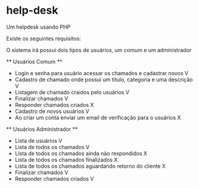 # help-desk

Um helpdesk usando PHP

Existe os seguintes requisitos:

O sistema irá possui dois tipos de usuários, um comum e um administrador

** Usuários Comum **

* Login e senha para usuário acessar os chamados e cadastrar novos V
* Cadastro de chamado onde possui um titulo, categoria e uma descrição V
* Listagem de chamado craidos pelo usuários V
* Finalizar chamados V
* Responder chamados criados X
* Cadastro de novos usuários V
* Ao criar um conta enviar um email de verificação para o usuários X

** Usuários Administrador **

* Lista de usuários V
* Lista de todos os chamados V
* Lista de todos os chamados ainda não respondidos X
* Lista de todos os chamados finalizados X
* Lista de todos os chamados aguardando retorno do cliente X
* Finalizar chamados V
* Responder chamados criados V
